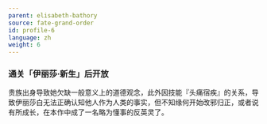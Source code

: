 ```yaml
---
parent: elisabeth-bathory
source: fate-grand-order
id: profile-6
language: zh
weight: 6
---
```


### 通关「伊丽莎·新生」后开放

贵族出身导致她欠缺一般意义上的道德观念，此外因技能『头痛宿疾』的关系，导致伊丽莎白无法正确认知他人作为人类的事实，但不知缘何开始改邪归正，或者说有所成长，在本作中成了一名略为懂事的反英灵了。
